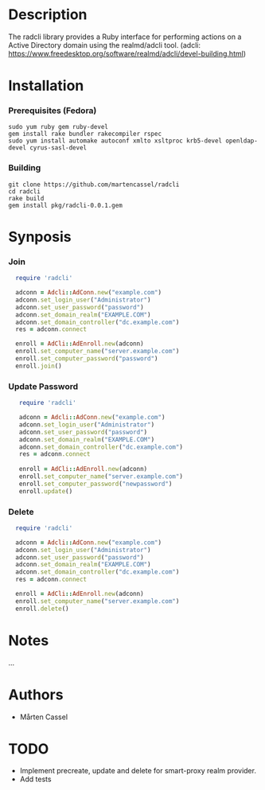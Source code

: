 # Description
The radcli library provides a Ruby interface for performing actions on a Active Directory domain using the realmd/adcli tool.
(adcli: https://www.freedesktop.org/software/realmd/adcli/devel-building.html)

# Installation

### Prerequisites (Fedora)
```
sudo yum ruby gem ruby-devel
gem install rake bundler rakecompiler rspec
sudo yum install automake autoconf xmlto xsltproc krb5-devel openldap-devel cyrus-sasl-devel
```

### Building
```
git clone https://github.com/martencassel/radcli
cd radcli
rake build
gem install pkg/radcli-0.0.1.gem
```

# Synposis

### Join
```ruby
  require 'radcli'

  adconn = Adcli::AdConn.new("example.com")
  adconn.set_login_user("Administrator")
  adconn.set_user_password("password")
  adconn.set_domain_realm("EXAMPLE.COM")
  adconn.set_domain_controller("dc.example.com")
  res = adconn.connect

  enroll = AdCli::AdEnroll.new(adconn)
  enroll.set_computer_name("server.example.com")
  enroll.set_computer_password("password")
  enroll.join()
```

### Update Password
```ruby
   require 'radcli'

   adconn = Adcli::AdConn.new("example.com")
   adconn.set_login_user("Administrator")
   adconn.set_user_password("password")
   adconn.set_domain_realm("EXAMPLE.COM")
   adconn.set_domain_controller("dc.example.com")
   res = adconn.connect
   
   enroll = AdCli::AdEnroll.new(adconn)
   enroll.set_computer_name("server.example.com")
   enroll.set_computer_password("newpassword")
   enroll.update()
```

### Delete
```ruby
  require 'radcli'

  adconn = Adcli::AdConn.new("example.com")
  adconn.set_login_user("Administrator")
  adconn.set_user_password("password")
  adconn.set_domain_realm("EXAMPLE.COM")
  adconn.set_domain_controller("dc.example.com")
  res = adconn.connect

  enroll = AdCli::AdEnroll.new(adconn)
  enroll.set_computer_name("server.example.com")
  enroll.delete()
```

# Notes
...

# Authors
* Mårten Cassel

# TODO
* Implement precreate, update and delete for smart-proxy realm provider.
* Add tests

  
